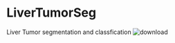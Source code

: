 # LiverTumorSeg
Liver Tumor segmentation and classfication 
![download](https://github.com/vijaysv4/LiverTumorSeg/assets/97839660/451e65dc-73c9-40cd-987a-a68fc4c7d460)
